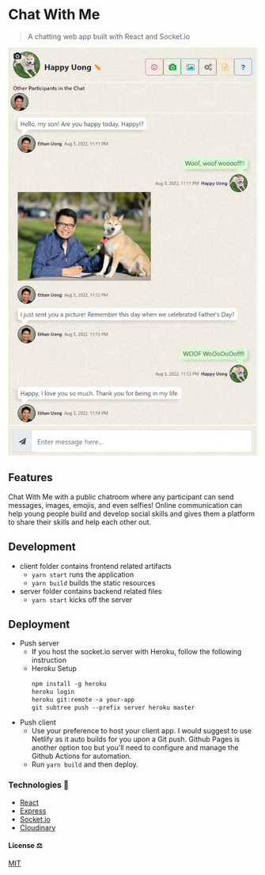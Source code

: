 # Chat With Me

> A chatting web app built with React and Socket.io

![screenshot](screenshot.png)

## Features
Chat With Me with a public chatroom where any participant can send messages, images, emojis, and even selfies! Online communication can help young people build and develop social skills and gives them a platform to share their skills and help each other out.

## Development
- client folder contains frontend related artifacts
  - ```yarn start``` runs the application
  - ```yarn build``` builds the static resources
- server folder contains backend related files
  - ```yarn start``` kicks off the server

## Deployment
- Push server
  - If you host the socket.io server with Heroku, follow the following instruction
  - Heroku Setup
      ```
      npm install -g heroku
      heroku login
      heroku git:remote -a your-app
      git subtree push --prefix server heroku master
      ```
- Push client
  - Use your preference to host your client app. I would suggest to use Netlify as it auto builds for you upon a Git push. Github Pages is another option too but you'll need to configure and manage the Github Actions for automation.
  - Run ```yarn build``` and then deploy.

### Technologies 🔧
+ [React](https://reactjs.org/)
+ [Express](https://expressjs.com/)
+ [Socket.io](https://socket.io/)
+ [Cloudinary](https://cloudinary.com/)

#### License ⚖️
[MIT](https://en.wikipedia.org/wiki/MIT_License)
